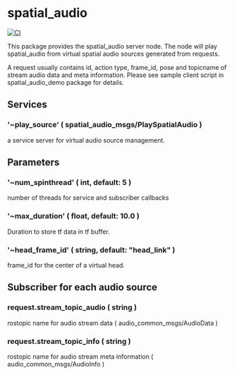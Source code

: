 # spatial_audio

[![CI](https://github.com/sktometometo/spatial_audio/actions/workflows/main.yaml/badge.svg)](https://github.com/sktometometo/spatial_audio/actions/workflows/main.yaml)

This package provides the spatial_audio server node. The node will play spatial_audio from virtual spatial audio sources generated from requests.

A request usually contains id, action type, frame_id, pose and topicname of stream audio data and meta information. Please see sample client script in spatial_audio_demo package for details.

## Services

### '~play_source' ( spatial_audio_msgs/PlaySpatialAudio )

a service server for virtual audio source management.

## Parameters

### '~num_spinthread' ( int, default: 5 )

number of threads for service and subscriber callbacks

### '~max_duration' ( float, default: 10.0 )

Duration to store tf data in tf buffer.

### '~head_frame_id' ( string, default: "head_link" )

frame_id for the center of a virtual head.

## Subscriber for each audio source

### request.stream_topic_audio ( string )

rostopic name for audio stream data ( audio_common_msgs/AudioData )

### request.stream_topic_info ( string )

rostopic name for audio stream meta information ( audio_common_msgs/AudioInfo )
